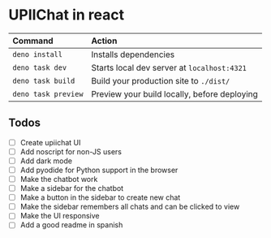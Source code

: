 # UPIIChat in react

| Command             | Action                                       |
| :------------------ | :------------------------------------------- |
| `deno install`      | Installs dependencies                        |
| `deno task dev`     | Starts local dev server at `localhost:4321`  |
| `deno task build`   | Build your production site to `./dist/`      |
| `deno task preview` | Preview your build locally, before deploying |

## Todos

- [ ] Create upiichat UI
- [ ] Add noscript for non-JS users
- [ ] Add dark mode
- [ ] Add pyodide for Python support in the browser
- [ ] Make the chatbot work
- [ ] Make a sidebar for the chatbot
- [ ] Make a button in the sidebar to create new chat
- [ ] Make the sidebar remembers all chats and can be clicked to view
- [ ] Make the UI responsive
- [ ] Add a good readme in spanish
